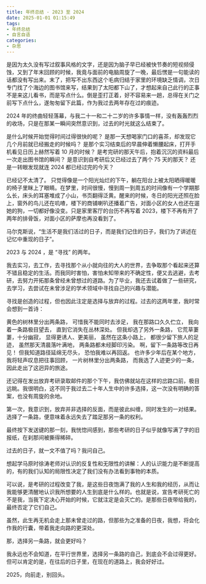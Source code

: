 ```yaml
---
title: 年终总结 - 2023 至 2024
date: 2025-01-01 01:15:49
tags:
- 年终总结
- 自言自语
categories:
- 杂思
---
```


是因为太久没有写过叙事风格的文字，还是因为脑子早已经被快节奏的短视频侵蚀，又到了年末回顾的时候，我竟与面前的电脑周旋了一晚，最后愣是一句能读的话都没有写出来。末了，把写不出东西这个毛病归结于家里的环境缺乏情调，次日专门找了个海边的图书馆来写，结果到了太阳都下山了，才想起来自己此行的正事不是来这儿看书，而是写点什么。倒是歪打正着，好不容易来一趟，总得在关门之前写下点什么，遂匆匆留下此篇，作为我过去两年存在过的痕迹。

2024 年的终曲轻轻落幕，与我二十一和二十二岁的许多事情一样，没有轰轰烈烈的收场，只是在那某一瞬间突然意识到，过去的时光就这么结束了。

是什么时候开始觉得时间过得很快的呢？
是那一天想喝家门口的喜茶，却发现它几个月前就已经搬走的时候吗？
是那个实习结束后的早晨伸着懒腰起床，打开手机看见日历上赫然写着 10 月的时候？
是考完研的那天午后，抱着沉沉的资料最后一次走出图书馆的瞬间？
是意识到自考研后又已经过去了两个 75 天的那天？
还是一转眼发现就连 2024 都已经过完的今天？

已经记不太清了。
只觉得像是一个阳光灿烂的下午，躺在阳台上被太阳晒得暖暖的椅子里眯上了眼睛。在梦里，时间很慢，慢到周一到周五的时间像有一个学期那么长，床头的耳塞堆成了小山，书页翻得泛黄。醒来的时候，冬日的阳光还照在脸上，窗外的鸟儿还在叽喳，楼下的商铺喇叭还播着广告，对面小区的女人也还在遛她的狗，一切都好像没变。只是家里客厅的台历不再写着 2023，楼下不再有开了两年的排骨饭，对面小区的萨摩也再没看到了。

马尔克斯说，“生活不是我们活过的日子，而是我们记住的日子，我们为了讲述在记忆中重现的日子”。

2023 与 2024 ，是 “寻找” 的两年。

我去实习，去工作，去寻找那个从小就向往的大人的世界，去争取那个看起来还算不错且稳定的生活。而我同时害怕，害怕未知带来的不确定性，便又去逃避，去考研，去努力开拓那条曾经未曾想过的道路。为了毕业，我还去试着做了一些研究，去学习，去尝试在未曾涉足的学术领域中寻找自己的兴趣与潜能。

寻找是创造的过程，但也因此注定是选择与放弃的过程。过去的这两年里，我时常会想到一首诗：

黄色的树林里分出两条路，
可惜我不能同时去涉足，
我在那路口久久伫立，
我向着一条路极目望去，
直到它消失在丛林深处。
但我却选了另外一条路，
它荒草萋萋，十分幽寂，
显得更诱人、更美丽，
虽然在这条小路上，
都很少留下旅人的足迹，
虽然那天清晨落叶满地，
两条路都未经脚印污染。
啊，留下一条路等改日再见！
但我知道路径延绵无尽头，
恐怕我难以再回返。
也许多少年后在某个地方，
我将轻声叹息把往事回顾，
一片树林里分出两条路，
而我选了人迹更少的一条，
因此走出了这迥异的旅途。

还记得在发出放弃考研录取邮件的那个下午，我仿佛就站在这样的岔路口前，极目远眺。我很明白，这不同于我过去二十年人生中的许多选择，这一次没有明确的答案，也没有周旋的余地。

第一次，我意识到，放弃并非选择的反面，而是彼此纠缠，同时发生的一对结果。选择了一条路，便意味着永远失去了踏足那另一条的权利。

最终按下发送键的那一刻，我恍惚间感到，那些考研的日子似乎就像写满了字的旧报纸，在刹那间被撕得稀碎。

过去的日子，就一文不值了吗？我问自己。

想起学马原时徐涛老师对认识的反复性和无限性的讲解：人的认识能力是不断提高的，有的我们认知的局限性决定了我们没有办法看到事物的本质。

可以说，是考研的过程改变了我，是这些日夜饱满了我的人生和我的经历，从而让我能够更清醒地认识我所想要的人生到底是什么样的。也就是说，宣告考研死亡的不是我，当我下定决心开始的时候，它就注定是会灭亡的。是那些日夜带给我的，最终否定了它们自己。

虽然，此生再无机会走上那未曾走过的路，但那些为之准备的日夜，我想，将会化作我的行囊，带着我走向路的更深处。

那，选择另一条路，就会更好吗？

我永远也不会知道，在平行世界里，选择另一条路的自己，到底会不会过得更好。但可以肯定的是，在往后的日子里，在现在的道路上，我会好好过。

2025，向前走，别回头。
